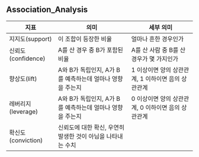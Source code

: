 ## Association_Analysis

| 지표 | 의미 | 세부 의미 |
|-----------------|-----------------------|-----------------------|
| 지지도(support) | 이 조합이 등장한 비율| 얼마나 흔한 경우인가 |   
| 신뢰도(confidence) | A를 산 경우 중 B가 포함된 비율 | A를 산 사람 중 B를 산 경우가 몇 가지인가 |   
| 향상도(lift) | A와 B가 독립인지, A가 B를 예측하는데 얼마나 영향을 주는지 | 1 이상이면 양의 상관관계, 1 이하이면 음의 상관관계 |  
| 레버리지(leverage) | A와 B가 독립인지, A가 B를 예측하는데 얼마나 영향을 주는지 | 0 이상이면 양의 상관관계, 0 이하이면 음의 상관관계 |  
| 확신도(conviction) | 신뢰도에 대한 확신, 우연히 발생한 것이 아님을 나타내는 수치 | 
